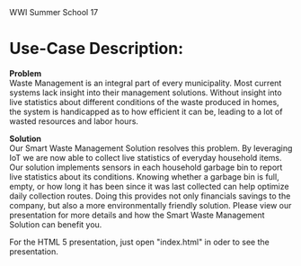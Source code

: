 <title>WasteManagementCanada</title>
WWI Summer School 17

<h1>Use-Case Description:</h1>
<b>Problem</b> <br>
Waste Management is an integral part of every municipality. Most current systems lack insight into their management solutions. Without insight into live statistics about different conditions of the waste produced in homes, the system is handicapped as to how efficient it can be, leading to a lot of wasted resources and labor hours.

<b>Solution</b> <br>
Our Smart Waste Management Solution resolves this problem. By leveraging IoT we are now able to collect live statistics of everyday household items. Our solution implements sensors in each household garbage bin to report live statistics about its conditions. Knowing whether a garbage bin is full, empty, or how long it has been since it was last collected can help optimize daily collection routes. Doing this provides not only financials savings to the company, but also a more environmentally friendly solution. Please view our presentation for more details and how the Smart Waste Management Solution can benefit you.


For the HTML 5 presentation, just open "index.html" in oder to see the presentation.
